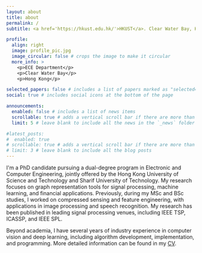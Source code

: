 ```yaml
---
layout: about
title: about
permalink: /
subtitle: <a href='https://hkust.edu.hk/'>HKUST</a>. Clear Water Bay, Hong Kong.

profile:
  align: right
  image: profile_pic.jpg
  image_circular: false # crops the image to make it circular
  more_info: >
    <p>ECE Department</p>
    <p>Clear Water Bay</p>
    <p>Hong Kong</p>

selected_papers: false # includes a list of papers marked as "selected={true}"
social: true # includes social icons at the bottom of the page

announcements:
  enabled: false # includes a list of news items
  scrollable: true # adds a vertical scroll bar if there are more than 3 news items
  limit: 5 # leave blank to include all the news in the `_news` folder

#latest_posts:
#  enabled: true
# scrollable: true # adds a vertical scroll bar if there are more than 3 new posts items
# limit: 3 # leave blank to include all the blog posts
---
```


I'm a PhD candidate pursuing a dual-degree program in Electronic and Computer Engineering, jointly offered by the Hong Kong University of Science and Technology and Sharif University of Technology. My research focuses on graph representation tools for signal processing, machine learning, and financial applications. Previously, during my MSc and BSc studies, I worked on compressed sensing and feature engineering, with applications in image processing and speech recognition. My research has been published in leading signal processing venues, including IEEE TSP, ICASSP, and IEEE SPL.

Beyond academia,  I have several years of industry experience in computer vision and deep learning, including algorithm development, implementation, and programming.
More detailed information can be found in my [CV](CV_Javaheri_2025.pdf).



